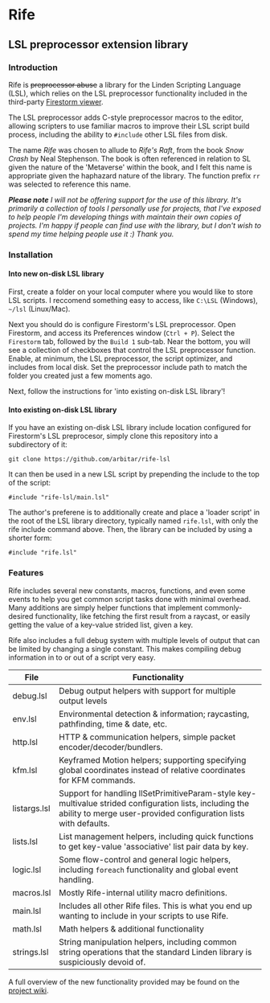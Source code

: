 # Rife
## LSL preprocessor extension library

### Introduction

Rife is ~~preprocessor abuse~~ a library for the Linden Scripting Language (LSL), which relies on the LSL preprocessor functionality included in the third-party [Firestorm viewer](http://www.firestormviewer.org/).

The LSL preprocessor adds C-style preprocessor macros to the editor, allowing scripters to use familiar macros to improve their LSL script build process, including the ability to `#include` other LSL files from disk.

The name *Rife* was chosen to allude to *Rife's Raft*, from the book *Snow Crash* by Neal Stephenson. The book is often referenced in relation to SL given the nature of the 'Metaverse' within the book, and I felt this name is appropriate given the haphazard nature of the library. The function prefix `rr` was selected to reference this name.

***Please note*** *I will not be offering support for the use of this library. It's primarily a collection of tools I personally use for projects, that I've exposed to help people I'm developing things with maintain their own copies of projects. I'm happy if people can find use with the library, but I don't wish to spend my time helping people use it :) Thank you.*

### Installation

#### Into new on-disk LSL library

First, create a folder on your local computer where you would like to store LSL scripts. I reccomend something easy to access, like `C:\LSL` (Windows), `~/lsl` (Linux/Mac).

Next you should do is configure Firestorm's LSL preprocessor. Open Firestorm, and access its Preferences window (`Ctrl + P`). Select the `Firestorm` tab, followed by the `Build 1` sub-tab. Near the bottom, you will see a collection of checkboxes that control the LSL preprocessor function. Enable, at minimum, the LSL preprocessor, the script optimizer, and includes from local disk. Set the preprocessor include path to match the folder you created just a few moments ago.

Next, follow the instructions for 'into existing on-disk LSL library'!

#### Into existing on-disk LSL library

If you have an existing on-disk LSL library include location configured for Firestorm's LSL preprocesor, simply clone this repository into a subdirectory of it:

`git clone https://github.com/arbitar/rife-lsl`

It can then be used in a new LSL script by prepending the include to the top of the script:

`#include "rife-lsl/main.lsl"`

The author's preferene is to additionally create and place a 'loader script' in the root of the LSL library directory, typically named `rife.lsl`, with only the rife include command above. Then, the library can be included by using a shorter form:

`#include "rife.lsl"`

### Features

Rife includes several new constants, macros, functions, and even some events to help you get common script tasks done with minimal overhead. Many additions are simply helper functions that implement commonly-desired functionality, like fetching the first result from a raycast, or easily getting the value of a key-value strided list, given a key.

Rife also includes a full debug system with multiple levels of output that can be limited by changing a single constant. This makes compiling debug information in to or out of a script very easy.

File | Functionality
--- | ---
debug.lsl | Debug output helpers with support for multiple output levels
env.lsl | Environmental detection & information; raycasting, pathfinding, time & date, etc.
http.lsl | HTTP & communication helpers, simple packet encoder/decoder/bundlers.
kfm.lsl | Keyframed Motion helpers; supporting specifying global coordinates instead of relative coordinates for KFM commands.
listargs.lsl | Support for handling llSetPrimitiveParam-style key-multivalue strided configuration lists, including the ability to merge user-provided configuration lists with defaults.
lists.lsl | List management helpers, including quick functions to get key-value 'associative' list pair data by key.
logic.lsl | Some flow-control and general logic helpers, including `foreach` functionality and global event handling.
macros.lsl | Mostly Rife-internal utility macro definitions.
main.lsl | Includes all other Rife files. This is what you end up wanting to include in your scripts to use Rife.
math.lsl | Math helpers & additional functionality
strings.lsl | String manipulation helpers, including common string operations that the standard Linden library is suspiciously devoid of.

A full overview of the new functionality provided may be found on the [project wiki](https://github.com/arbitar/rife-lsl/wiki).